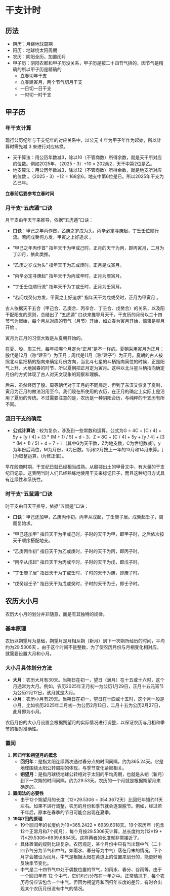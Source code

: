# 干支计时

## 历法

- 阴历：月绕地球周期
- 阳历：地球绕太阳周期
- 农历：阴阳全历，加置闰月
- 甲子历：阴阳农都和甲子历没关系，甲子历是按二十四节气排的，因节气是精确的所以甲子历是精确的
  - 立春切年干支
  - 立春建寅月，两个节气切月干支
  - 一日切一日干支
  - 一时切一时干支

## 甲子历

### 年干支计算

现行公历纪年与干支纪年的对应关系中，以公元 4 年为甲子年作为起始，所以计算时需先减 3 来进行对应转换。

- 天干算法：用公历年数减3，除以10（不管商数）所得余数，就是天干所对应的位数。例如2025年，（2025 - 3）÷10 = 202余2，天干中第2位是乙。
- 地支算法：用公历年数减3，除以12（不管商数）所得余数，就是地支所对应的位数 。（2025 - 3）÷12 = 168余6，地支中第6位是巳。所以2025年干支为乙巳年。

**立春前后要参考立春时间**

### 月干支“五虎遁”口诀

月干支由年天干来推导，依据“五虎遁”口诀：

- **口诀**：甲己之年丙作首，乙庚之岁戊为头。丙辛必定寻庚起，丁壬壬位顺行流。若问戊癸何方发，甲寅之上好追求 。

- “甲己之年丙作首” 指年天干为甲或己时，正月的天干为丙，即丙寅月，二月为丁卯月，依此类推。
- “乙庚之岁戊为头” 指年天干为乙或庚时，正月是戊寅月。
- “丙辛必定寻庚起” 指年天干为丙或辛时，正月为庚寅月。
- “丁壬壬位顺行流” 指年天干为丁或壬时，正月为壬寅月。
- “若问戊癸何方发，甲寅之上好追求” 指年天干为戊或癸时，正月为甲寅月 。

古人依据天干五合（甲己合、乙庚合、丙辛合、丁壬合、戊癸合）的关系，以及阳干配阳支的原则，总结出了 “五虎遁” 口诀来推导月天干。干支历的月份以二十四节气为起始，每个月从对应的节气（月节）开始，如立春为寅月开始，惊蛰是卯月开始 。

寅月为正月的习惯大致是从夏朝开始的。

在夏、殷、周三代，每年把哪个月定为“正月”是不一样的。夏朝采用寅月为正月；殷代是12月（称“建丑”）为正月；周代是11月（称“建子”）为正月。夏朝的古人按照北斗星把柄的指向来确定月份方向，当北斗七星的斗柄指向寅位的时候，正是阳气上升、大地回春的时节，所以夏朝把正月定为寅月。这种以北斗星斗柄指向确定月份的方式体现了古人对天文现象的观察和理解。

后来，虽然经历了殷、周等朝代对于正月的不同规定，但到了东汉又恢复了夏制，寅月为正月的做法沿用至今。我们现在所使用的农历，在正月的确定上实际上是沿用了夏历的传统。不过需要注意的是，农历是一种阴阳合历，与纯粹的干支历有所不同。

### 流日干支的确定

- **公式计算法**：较为复杂，涉及到一些常数和运算。公式为G = 4C + [C / 4] + 5y + [y / 4] + [3 * (M + 1) / 5] + d - 3，Z = 8C + [C / 4] + 5y + [y / 4] + [3 * (M + 1) / 5] + d + 7 + i （其中G为天干数，Z为地支数，C为世纪数减1，y为年份后两位，M为月份，d为日数。1月和2月按上一年的13月和14月来算。[ ]为取整运算，i为修正值）。

早在殷商时期，干支纪日就已经相当成熟。从殷墟出土的甲骨文中，有大量的干支纪日记录。这表明当时人们已经熟练地使用干支来标记日子，而且这种纪日方式具有连续性和系统性。

### 时干支“五鼠遁”口诀

时干支由日天干推导，依据“五鼠遁”口诀：

- **口诀**：甲己还加甲，乙庚丙作初。丙辛从戊起，丁壬庚子居。戊癸起壬子，周而复始求。

- “甲己还加甲” 指日天干为甲或己时，子时的天干为甲，即甲子时，之后依次按天干顺序搭配地支。
- “乙庚丙作初” 指日天干为乙或庚时，子时的天干为丙，即丙子时。
- “丙辛从戊起” 指日天干为丙或辛时，子时的天干为戊，即戊子时。
- “丁壬庚子居” 指日天干为丁或壬时，子时的天干为庚，即庚子时。
- “戊癸起壬子” 指日天干为戊或癸时，子时的天干为壬，即壬子时。 

## 农历大小月

农历大小月的划分并非随意，而是有其独特的规律。

### 基本原理

农历以朔望月为基础，朔望月是月相从朔（新月）到下一次朔所经历的时间，平均约为29.5306天 。由于这个时间不是整数，为了使农历月份与月相变化相对应，就需要设置大月和小月。

### 大小月具体划分方法

- **大月**：农历大月有30天。当朔日在初一，望日（满月）在十五或十六时，这个月通常为大月。例如，农历2025年正月初一为公历1月29日，正月十五元宵节为公历2月12日，该月就是大月。
- **小月**：农历小月有29天。当朔日在初一，望日在十四或十五时，这个月一般是小月。比如农历2025年二月初一为公历2月13日，二月十五为公历2月27日，此月即为小月。

农历月份的大小月设置会根据朔望月的实际情况进行调整，以保证农历与月相和季节的相对准确性。 

### 置闰

1. **回归年和朔望月的概念**
   - **回归年**：是指太阳连续两次通过春分点的时间间隔，约为365.24天。它是地球围绕太阳公转周期的体现，与季节变化紧密相关。
   - **朔望月**：是指月球绕地球公转相对于太阳的平均周期，也就是从朔（新月）到下一次朔的时间间隔，约为29.53天。农历的一个月就是根据朔望月来确定的。
2. **置闰法的必要性**
   - 由于12个朔望月的长度（12×29.5306 = 354.3672天）比回归年短约11天左右。如果不进行调整，农历的月份和季节就会逐渐脱节。例如，经过若干年后，原本在春季的节日可能会出现在夏季。
3. **19年7闰的原理**
   - 19个回归年的长度约为19×365.2422 = 6939.6018天。19个农历年（包含12个正常月和7个闰月），每个月按29.5306天计算，总长度约为(12×19 + 7)×29.5306=6939.6884天。这样两者的长度就非常接近了。
   - 具体置闰的规则比较复杂。农历规定，某个月份中只有当出现中气（二十四节气分为节气和中气，如雨水、春分等为中气）落在月末的情况，下个月才会被设为闰月。中气是根据太阳在黄道上的位置来划分的，能更好地反映季节变化。
   - 中气是二十四节气中处于偶数位置的节气，如雨水、春分、谷雨等。由于一个回归年有 12 个中气，它们均匀分布在一年之中。正常情况下，每个农历月份应该包含一个中气。但因为朔望月和回归年长度的差异，有时会出现某个农历月份没有中气的情况。
